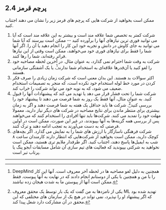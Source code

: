 ## 2.4 پرچم قرمز

ممکن است بخواهید از شرکت هایی که پرچم های قرمز زیر را نشان می دهند اجتناب کنید.

1. شرکت کمتر به تخصص شما علاقه مند است و بیشتر به این علاقه مند است که آیا می توانید فوری ترین نیازهای آنها را برآورده کنید -- ممکن است بپرسند که آیا شما می توانید به جای کاوش در دانش و تجربه خود این کار را انجام دهید یا آن را. اگر آنها شما را فقط برای نیازهای فوری خود می‌خواهند، ممکن است وقتی از این نیازها فراتر رفته‌اند، شما را رها کنند.
2. شرکت به وقت شما احترام نمی گذارد، به عنوان مثال. در آخرین لحظه مصاحبه خود را لغو کنید یا آن‌قدرها علاقه‌ای به استخدام شما ندارند[^46]، یا یک آشفتگی سازمانی هستند.
3. اکثر سوالات بد هستند. این بدان معنی است که شرکت زمان زیادی را صرف فکر کردن در مورد خط لوله استخدام خود نکرده است، که منجر به تصمیمات استخدام ضعیف می شود، که به نوبه خود می تواند شرکت را خراب کند.
4. شرکت شما را تحت فشار قرار می دهد یا تهدید می کند که پیشنهادات آنها را قبول کنید. به عنوان مثال، آنها فقط یک روز به شما فرصت می دهند تا پیشنهاد خود را بررسی کنید[^47]. شرکت ها باید حداقل یک هفته به شما فرصت دهند و اگر به زمان بیشتری برای منتظر ماندن برای نتایج مصاحبه در شرکت های دیگر نیاز دارید، معمولا مهلت خود را تمدید می کنند. شرکت‌ها باید تنها افرادی را استخدام کنند که می‌خواهند پس از بررسی همه گزینه‌ها به آنها بپیوندند، در غیر این صورت، ممکن است در اولین فرصتی که به دست می‌آورند به تعجب ادامه دهند و ترک کنند.
5. شرکت فرهنگی ناسازگار با ارزش های شما را به نمایش می گذارد. اگر بچه‌های کوچک دارید، ممکن است بخواهید از شرکت‌هایی که انتظار دارند کارمندان ساعت ۸ شب به ایمیل‌ها پاسخ دهند، اجتناب کنید. اگر طرفدار ملایم تری هستید، ممکن است نخواهید به شرکتی بپیوندید که فعالیت های تیم سازی آن شامل مسابقات آبجو پنگ یا پرتاب تبر است.

----

[^46]:
      DeepMind همچنین به دلیل لغو مصاحبه ها در لحظه آخر معروف است. آنها این کار را با من و همچنین با یکی از دوستانم انجام دادند که در نهایت به آنها پیوست. فقط ممکن است آنها از پیوستن ما به شدت هیجان زده نباشند.

[^47]:
      یکی از نامزدها به من گفت که یک بار توسط یک محقق معروف ML تهدید شده بود که اگر پیشنهاد او را نپذیرد، نمی تواند در هیچ یک از سازمان های مختلفی که این محقق در آن مشارکت دارد شغل پیدا کند.